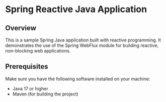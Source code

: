 # Spring Reactive Java Application

## Overview

This is a sample Spring Java application built with reactive programming. It demonstrates the use of the Spring WebFlux module for building reactive, non-blocking web applications.

## Prerequisites

Make sure you have the following software installed on your machine:

- Java 17 or higher
- Maven (for building the project)
